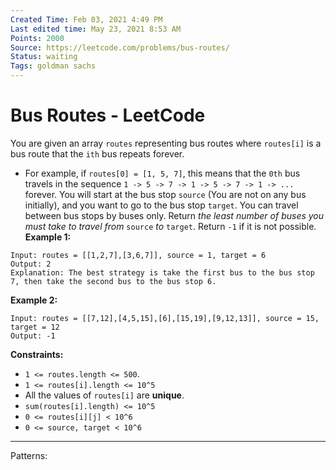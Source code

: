 ```yaml
---
Created Time: Feb 03, 2021 4:49 PM
Last edited time: May 23, 2021 8:53 AM
Points: 2000
Source: https://leetcode.com/problems/bus-routes/
Status: waiting
Tags: goldman sachs
---
```


# Bus Routes - LeetCode

You are given an array `routes` representing bus routes where `routes[i]` is a bus route that the `ith` bus repeats forever.
- For example, if `routes[0] = [1, 5, 7]`, this means that the `0th` bus travels in the sequence `1 -> 5 -> 7 -> 1 -> 5 -> 7 -> 1 -> ...` forever.
You will start at the bus stop `source` (You are not on any bus initially), and you want to go to the bus stop `target`. You can travel between bus stops by buses only.
Return *the least number of buses you must take to travel from* `source` *to* `target`. Return `-1` if it is not possible.
**Example 1:**
```
Input: routes = [[1,2,7],[3,6,7]], source = 1, target = 6
Output: 2
Explanation: The best strategy is take the first bus to the bus stop 7, then take the second bus to the bus stop 6.
```
**Example 2:**
```
Input: routes = [[7,12],[4,5,15],[6],[15,19],[9,12,13]], source = 15, target = 12
Output: -1
```
**Constraints:**
- `1 <= routes.length <= 500`.
- `1 <= routes[i].length <= 10^5`
- All the values of `routes[i]` are **unique**.
- `sum(routes[i].length) <= 10^5`
- `0 <= routes[i][j] < 10^6`
- `0 <= source, target < 10^6`
---
Patterns: 